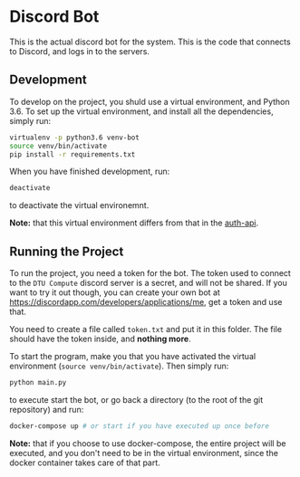 # Discord Bot

This is the actual discord bot for the system. This is the code that connects to Discord, and logs in to the servers.

## Development

To develop on the project, you shuld use a virtual environment, and Python 3.6. To set up the virtual environment, and install all the dependencies, simply run:

```bash
virtualenv -p python3.6 venv-bot
source venv/bin/activate
pip install -r requirements.txt
```

When you have finished development, run:

```bash
deactivate
```

to deactivate the virtual environemnt.

**Note:** that this virtual environment differs from that in the [auth-api](https://github.com/dtuswt/cn-discord-bot/tree/master/auth-api).

## Running the Project

To run the project, you need a token for the bot. The token used to connect to the `DTU Compute` discord server is a secret, and will not be shared. If you want to try it out though, you can create your own bot at <https://discordapp.com/developers/applications/me>, get a token and use that. 

You need to create a file called `token.txt` and put it in this folder. The file should have the token inside, and **nothing more**.

To start the program, make you that you have activated the virtual environment (`source venv/bin/activate`). Then simply run:

```bash
python main.py
```

to execute start the bot, or go back a directory (to the root of the git repository) and run:

```bash
docker-compose up # or start if you have executed up once before
```

**Note:** that if you choose to use docker-compose, the entire project will be executed, and you don't need to be in the virtual environment, since the docker container takes care of that part.
